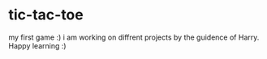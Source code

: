 # tic-tac-toe
my first game :)
i am working on diffrent projects by the guidence of Harry.
Happy learning :)
